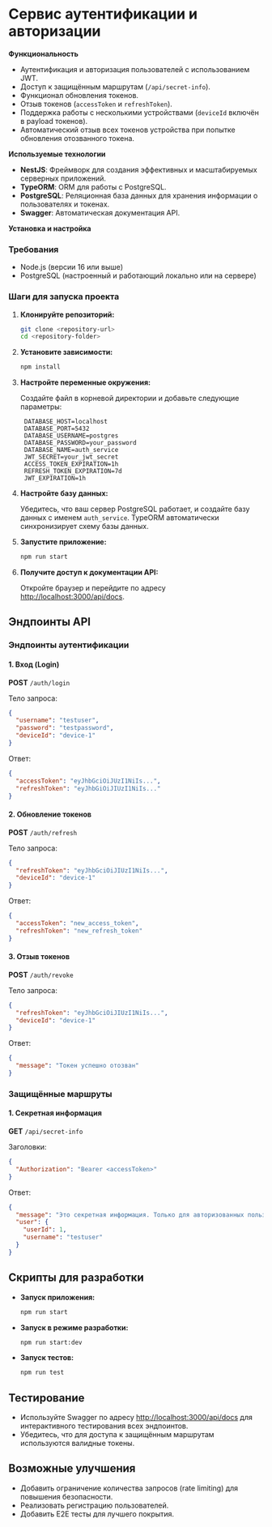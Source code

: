 # Сервис аутентификации и авторизации

**Функциональность**

- Аутентификация и авторизация пользователей с использованием JWT.
- Доступ к защищённым маршрутам (`/api/secret-info`).
- Функционал обновления токенов.
- Отзыв токенов (`accessToken` и `refreshToken`).
- Поддержка работы с несколькими устройствами (`deviceId` включён в payload токенов).
- Автоматический отзыв всех токенов устройства при попытке обновления отозванного токена.

**Используемые технологии**

- **NestJS**: Фреймворк для создания эффективных и масштабируемых серверных приложений.
- **TypeORM**: ORM для работы с PostgreSQL.
- **PostgreSQL**: Реляционная база данных для хранения информации о пользователях и токенах.
- **Swagger**: Автоматическая документация API.

**Установка и настройка**

### Требования

- Node.js (версии 16 или выше)
- PostgreSQL (настроенный и работающий локально или на сервере)

### Шаги для запуска проекта

1. **Клонируйте репозиторий:**

   ```bash
   git clone <repository-url>
   cd <repository-folder>
   ```

2. **Установите зависимости:**

   ```bash
   npm install
   ```

3. **Настройте переменные окружения:**

   Создайте файл в корневой директории и добавьте следующие параметры:
   ```env
    DATABASE_HOST=localhost
    DATABASE_PORT=5432
    DATABASE_USERNAME=postgres
    DATABASE_PASSWORD=your_password
    DATABASE_NAME=auth_service
    JWT_SECRET=your_jwt_secret
    ACCESS_TOKEN_EXPIRATION=1h
    REFRESH_TOKEN_EXPIRATION=7d
    JWT_EXPIRATION=1h
   ```
4. **Настройте базу данных:**

   Убедитесь, что ваш сервер PostgreSQL работает, и создайте базу данных с именем `auth_service`. TypeORM автоматически синхронизирует схему базы данных.

5. **Запустите приложение:**

   ```bash
   npm run start
   ```

6. **Получите доступ к документации API:**

   Откройте браузер и перейдите по адресу [http://localhost:3000/api/docs](http://localhost:3000/api/docs).

## **Эндпоинты API**

### Эндпоинты аутентификации

#### **1. Вход (Login)**

**POST** `/auth/login`

Тело запроса:

```json
{
  "username": "testuser",
  "password": "testpassword",
  "deviceId": "device-1"
}
```

Ответ:

```json
{
  "accessToken": "eyJhbGciOiJUzI1NiIs...",
  "refreshToken": "eyJhbGiOiJIUzI1NiIs..."
}
```

#### **2. Обновление токенов**

**POST** `/auth/refresh`

Тело запроса:

```json
{
  "refreshToken": "eyJhbGciOiJIUzI1NiIs...",
  "deviceId": "device-1"
}
```

Ответ:

```json
{
  "accessToken": "new_access_token",
  "refreshToken": "new_refresh_token"
}
```

#### **3. Отзыв токенов**

**POST** `/auth/revoke`

Тело запроса:

```json
{
  "refreshToken": "eyJhbGciOiJIUzI1NiIs...",
  "deviceId": "device-1"
}
```

Ответ:

```json
{
  "message": "Токен успешно отозван"
}
```

### Защищённые маршруты

#### **1. Секретная информация**

**GET** `/api/secret-info`

Заголовки:

```json
{
  "Authorization": "Bearer <accessToken>"
}
```

Ответ:

```json
{
  "message": "Это секретная информация. Только для авторизованных пользователей!",
  "user": {
    "userId": 1,
    "username": "testuser"
  }
}
```

## **Скрипты для разработки**

- **Запуск приложения:**

  ```bash
  npm run start
  ```

- **Запуск в режиме разработки:**

  ```bash
  npm run start:dev
  ```

- **Запуск тестов:**

  ```bash
  npm run test
  ```

## **Тестирование**

- Используйте Swagger по адресу [http://localhost:3000/api/docs](http://localhost:3000/api/docs) для интерактивного тестирования всех эндпоинтов.
- Убедитесь, что для доступа к защищённым маршрутам используются валидные токены.

## **Возможные улучшения**

- Добавить ограничение количества запросов (rate limiting) для повышения безопасности.
- Реализовать регистрацию пользователей.
- Добавить E2E тесты для лучшего покрытия.
